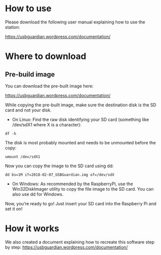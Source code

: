 
# How to use
Please download the following user manual explaining how to use the station:

https://usbguardian.wordpress.com/documentation/

# Where to download
## Pre-build image
You can download the pre-built image here:

https://usbguardian.wordpress.com/documentation/

While copying the pre-built image, make sure the destination disk is the SD card and not your disk.

* On Linux:
Find the raw disk identifying your SD card (something like /dev/sdX1 where X is a character):
```
df -h
```
The disk is most probably mounted and needs to be unmounted before the copy:
```
umount /dev/sdX1
```
Now you can copy the image to the SD card using dd:
```
dd bs=1M if=2018-02-07_USBGuardian.img of=/dev/sdX
```
* On Windows:
As recommended by the RaspberryPi, use the Win32DiskImager utility to copy the file image to the SD card. You can also use dd for Windows.

Now, you’re ready to go! Just insert your SD card into the Raspberry Pi and set it on!

# How it works
We also created a document explaining how to recreate this software step by step:
https://usbguardian.wordpress.com/documentation/
